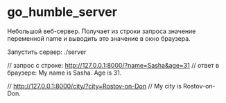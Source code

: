 # go_humble_server
Небольшой веб-сервер.
Получает из строки запроса значение переменной name 
и выводить это значение в окно браузера.

Запустить сервер:
./server

// запрос с строке: http://127.0.0.1:8000/?name=Sasha&age=31
// ответ в браузере: My name is Sasha. Age is 31.

// http://127.0.0.1:8000/city/?city=Rostov-on-Don
// My city is Rostov-on-Don.
